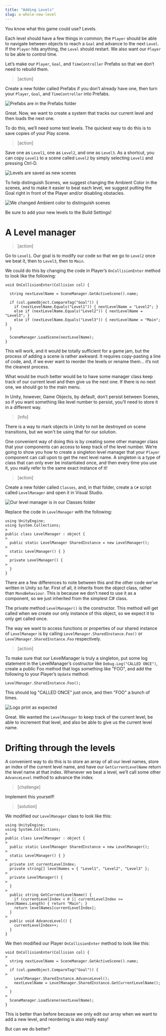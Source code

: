 ```yaml
---
title: "Adding Levels"
slug: a-whole-new-level
---
```


You know what this game could use? Levels.

Each level should have a few things in common; the `Player` should be able to navigate between objects to reach a `Goal` and advance to the next `Level`. If the `Player` hits anything, the `Level` should restart. We also want our `Player` to be able to control time.

Let’s make our `Player`, `Goal`, and `TimeController` Prefabs so that we don’t need to rebuild them.

> [action]
>
Create a new folder called Prefabs if you don’t already have one, then turn your `Player`, `Goal`, and `TimeController` into Prefabs.
>
![Prefabs are in the Prefabs folder](../media/image119.png)

Great. Now, we want to create a system that tracks our current level and then loads the next one.

To do this, we’ll need some test levels. The quickest way to do this is to save copies of your Play scene.

> [action]
>
Save one as `Level1`, one as `Level2`, and one as `Level3`. As a shortcut, you can copy `Level1` to a scene called `Level2` by simply selecting `Level1` and pressing Ctrl-D.
>
![Levels are saved as new scenes](../media/image32.png)

To help distinguish Scenes, we suggest changing the Ambient Color in the scenes, and to make it easier to beat each level, we suggest putting the Goal right in front of the Player and/or disabling obstacles.

![We changed Ambient color to distinguish scenes](../media/image122.png)

Be sure to add your new levels to the Build Settings!

# A Level manager

> [action]
>
Go to `Level1`. Our goal is to modify our code so that we go to `Level2` once we beat it, then to `Level3`, then to `Main`.

We could do this by changing the code in Player’s `OnCollisionEnter` method to look like the following:

```
void OnCollisionEnter(Collision col) {

  string nextLevelName = SceneManager.GetActiveScene().name;

  if (col.gameObject.CompareTag("Goal")) {
    if (nextLevelName.Equals("Level1")) { nextLevelName = "Level2"; }
    else if (nextLevelName.Equals("Level2")) { nextLevelName = "Level3"; }
    else if (nextLevelName.Equals("Level3")) { nextLevelName = "Main"; }
  }

  SceneManager.LoadScene(nextLevelName);
}
```

This will work, and it would be totally sufficient for a game jam, but the process of adding a scene is rather awkward. It requires copy-pasting a line of code, and, if we ever want to reorder the levels or rename them… it’s not the cleanest process.

What would be much better would be to have some manager class keep track of our current level and then give us the next one. If there is no next one, we should go to the main menu.

In Unity, however, Game Objects, by default, don’t persist between Scenes, so if you want something like level number to persist, you’ll need to store it in a different way.

> [info]
>
There is a way to mark objects in Unity to not be destroyed on scene transitions, but we won't be using that for our solution.

One convenient way of doing this is by creating some other manager class that your components can access to keep track of the level number. We’re going to show you how to create a singleton level manager that your `Player` component can call upon to get the next level name. A singleton is a type of class that can only ever be instantiated once, and then every time you use it, you really refer to the same exact instance of it!

> [action]
>
Create a new folder called `Classes`, and, in that folder, create a `C#` script called `LevelManager` and open it in Visual Studio.
>
![Our level manager is in our Classes folder](../media/image128.png)
>
Replace the code in `LevelManager` with the following:
>
```
using UnityEngine;
using System.Collections;
>
public class LevelManager : object {
>
  public static LevelManager SharedInstance = new LevelManager();
>
  static LevelManager() { }
>
  private LevelManager() {
>
  }
}
```

There are a few differences to note between this and the other code we’ve written in Unity so far. First of all, it inherits from the object class, rather than `MonoBehaviour`. This is because we don’t need to use it as a component, so we just inherited from the simplest C# class.

The private method `LevelManager()` is the constructor. This method will get called when we create our only instance of this object, so we expect it to only get called once.

The way we want to access functions or properties of our shared instance of `LevelManager` is by calling `LevelManager.SharedInstance.Foo()` or `LevelManager.SharedInstance.Foo` respectively.

> [action]
>
To make sure that our LevelManager is truly a singleton, put some log statement in the LevelManager’s costructor like `Debug.Log("CALLED ONCE")`, create a public Foo method that logs something like "FOO", and add the following to your Player’s `Update` method:
>
```
LevelManager.SharedInstance.Foo();
```
This should log "CALLED ONCE" just once, and then "FOO" a bunch of times.
>
![Logs print as expected](../media/image03.png)

Great. We wanted the `LevelManager` to keep track of the current level, be able to increment that level, and also be able to give us the current level name.

# Drifting through the levels

A convenient way to do this is to store an array of all our level names, store an index of the current level name, and have our `GetCurrentLevelName` return the level name at that index. Whenever we beat a level, we’ll call some other `AdvanceLevel` method to advance the index.

> [challenge]
>
Implement this yourself!

<!-- -->

> [solution]
>
We modified our `LevelManager` class to look like this:
>
```
using UnityEngine;
using System.Collections;
>
public class LevelManager : object {
>
  public static LevelManager SharedInstance = new LevelManager();
>
  static LevelManager() { }
>
  private int currentLevelIndex;
  private string[] levelNames = { "Level1", "Level2", "Level3" };
>
  private LevelManager() {
>
  }
>
  public string GetCurrentLevelName() {
    if (currentLevelIndex < 0 || currentLevelIndex >= levelNames.Length) { return "Main"; }
    return levelNames[currentLevelIndex];
  }
>
  public void AdvanceLevel() {
    currentLevelIndex++;
  }
}
```
>
We then modified our Player `OnCollisionEnter` method to look like this:
>
```
void OnCollisionEnter(Collision col) {
>
  string nextLevelName = SceneManager.GetActiveScene().name;
>
  if (col.gameObject.CompareTag("Goal")) {
>
    LevelManager.SharedInstance.AdvanceLevel();
    nextLevelName = LevelManager.SharedInstance.GetCurrentLevelName();
>
  }
>
  SceneManager.LoadScene(nextLevelName);
}
```

This is better than before because we only edit our array when we want to add a new level, and reordering is also really easy!

But can we do better?
